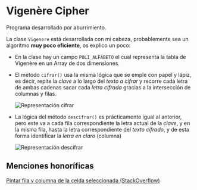 # Vigenère Cipher

Programa desarrollado por aburrimiento.

La clase `Vigenere` está desarrollada con mi cabeza, probablemente sea un algoritmo **muy poco eficiente**, os explico un poco:

- En la clase hay un campo `POLI_ALFABETO` el cual representa la tabla de Vigenère en un Array de dos dimensiones.

- El método `cifrar()` usa la misma lógica que se emple con papel y lápiz, es decir, repite la _clave_ a lo largo del _texto a cifrar_ y recorre cada letra de ambas cadenas sacar cada _letra cifrada_ gracias a la intersección de columnas y filas.
  
  ![Representación cifrar](https://i.imgur.com/twn5STI.png)

- La lógica del método `descifrar()` es prácticamente igual al anterior, pero este va a cada fila correspondiente la letra actual de la _clave_, y en la misma fila, hasta la letra correspondiente del _texto cifrado_, y de esta forma identificar la _letra en claro_ (columna)
  
  ![Representación descifrar](https://i.imgur.com/O5r4BYL.png)



## Menciones honoríficas

[Pintar fila y columna de la celda seleccionada (StackOverflow)](https://stackoverflow.com/questions/43874891/both-row-and-column-selection-on-jtable#answer-43966516)
























